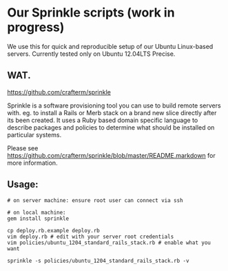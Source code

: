 # Our Sprinkle scripts (work in progress)

We use this for quick and reproducible setup of our Ubuntu Linux-based servers.
Currently tested only on Ubuntu 12.04LTS Precise.

## WAT.
<a href="https://github.com/crafterm/sprinkle">https://github.com/crafterm/sprinkle</a>

Sprinkle is a software provisioning tool you can use to build remote servers with. eg. to
install a Rails or Merb stack on a brand new slice directly after its been created. It uses
a Ruby based domain specific language to describe packages and policies to determine what
should be installed on particular systems.

Please see <a href="https://github.com/crafterm/sprinkle/blob/master/README.markdown">https://github.com/crafterm/sprinkle/blob/master/README.markdown</a> for more information.

## Usage:
    # on server machine: ensure root user can connect via ssh

    # on local machine:
    gem install sprinkle

    cp deploy.rb.example deploy.rb
    vim deploy.rb # edit with your server root credentials
    vim policies/ubuntu_1204_standard_rails_stack.rb # enable what you want
    
    sprinkle -s policies/ubuntu_1204_standard_rails_stack.rb -v
